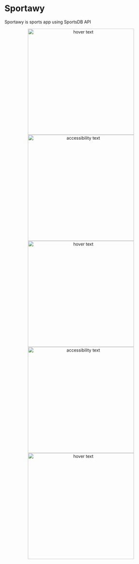 # Sportawy
Sportawy is sports app using SportsDB API
<p align="center">
  <img src="4.PNG" width="350" title="hover text">
  <img src="5.PNG" width="350" alt="accessibility text">
  <img src="2.PNG" width="350" title="hover text">
  <img src="1.PNG" width="350" alt="accessibility text">
  <img src="3.PNG" width="350" title="hover text">
</p>
